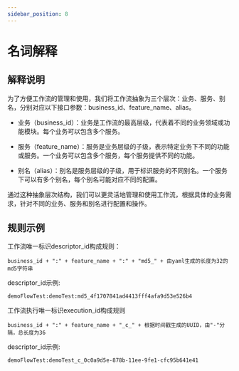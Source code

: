 ```yaml
---
sidebar_position: 8
---
```


# 名词解释
## 解释说明
为了方便工作流的管理和使用，我们将工作流抽象为三个层次：业务、服务、别名，分别对应以下接口参数：business_id、feature_name、alias。
- 业务（business_id）：业务是工作流的最高层级，代表着不同的业务领域或功能模块。每个业务可以包含多个服务。

- 服务（feature_name）：服务是业务层级的子级，表示特定业务下不同的功能或服务。一个业务可以包含多个服务，每个服务提供不同的功能。

- 别名（alias）：别名是服务层级的子级，用于标识服务的不同别名。一个服务下可以有多个别名，每个别名可能对应不同的配置。

通过这种抽象层次结构，我们可以更灵活地管理和使用工作流，根据具体的业务需求，针对不同的业务、服务和别名进行配置和操作。
## 规则示例
工作流唯一标识descriptor_id构成规则：
```
business_id + ":" + feature_name + ":" + "md5_" + 由yaml生成的长度为32的md5字符串
```
descriptor_id示例:
```
demoFlowTest:demoTest:md5_4f1707841ad4413fff4afa9d53e526b4
```
工作流执行唯一标识execution_id构成规则
```
business_id + ":" + feature_name + "_c_" + 根据时间戳生成的UUID，由"-"分隔，总长度为36
```
descriptor_id示例:
```
demoFlowTest:demoTest_c_0c0a9d5e-878b-11ee-9fe1-cfc95b641e41
```

